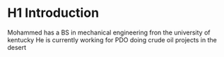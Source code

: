 # H1 Introduction
Mohammed has a BS in mechanical engineering fron the university of kentucky
He is currently working for PDO doing crude oil projects in the desert 

